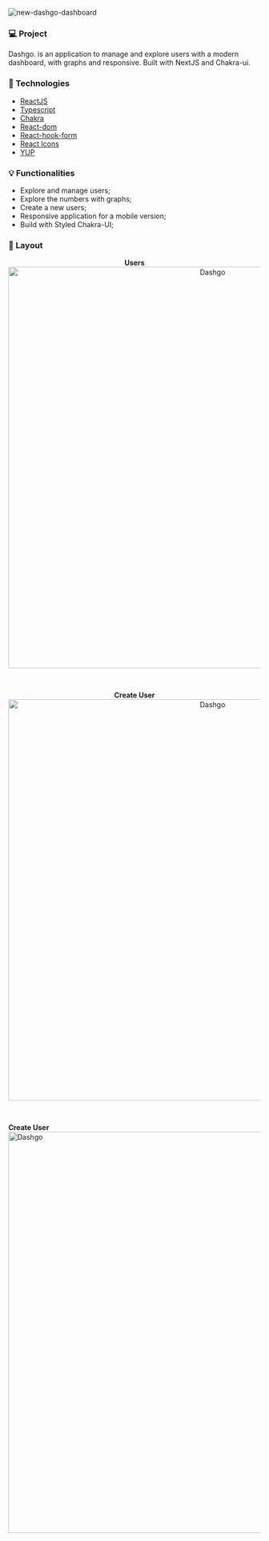 ![new-dashgo-dashboard](https://user-images.githubusercontent.com/66570560/114092146-eb475d00-988f-11eb-8618-0f30b2f4b7ad.png)

### :computer: Project

<p>Dashgo. is an application to manage and explore users with a modern dashboard, with graphs and responsive. Built with NextJS and Chakra-ui.</p>

### :rocket: Technologies
- [ReactJS](https://)
- [Typescript](https://)
- [Chakra](https://chakra-ui.com/)
- [React-dom](https://)
- [React-hook-form](https://)
- [React Icons](https://)
- [YUP](https://)

### 💡 Functionalities
<ul>
  <li>Explore and manage users;</li>
  <li>Explore the numbers with graphs;</li>
  <li>Create a new users;</li>
  <li>Responsive application for a mobile version;</li>
  <li>Build with Styled Chakra-UI;</li>
</ul>

### :bookmark: Layout

<p align="center">
 <strong>Users</strong>
 <img
  src="https://user-images.githubusercontent.com/66570560/114092357-2cd80800-9890-11eb-8713-1a983e1e5008.png"
  alt="Dashgo" 
  width="800px"
/>
</p>
</br>
<p align="center">
 <strong>Create User</strong>
 <img
  src="https://user-images.githubusercontent.com/66570560/114093271-46c61a80-9891-11eb-808a-62016523d6d7.png"
  alt="Dashgo" 
  width="800px"
/>
</p>
</br>
<p align="Menu responsive | Mobile version">
 <strong>Create User</strong>
 <img
  src="https://user-images.githubusercontent.com/66570560/114093465-84c33e80-9891-11eb-9de0-c11a86e4783f.png"
  alt="Dashgo" 
  width="800px"
/>
</p>


